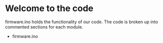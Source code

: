 # Welcome to the code

firmware.ino holds the functionality of our code. The code is broken up into commented sections for each module.

* firmware.ino

